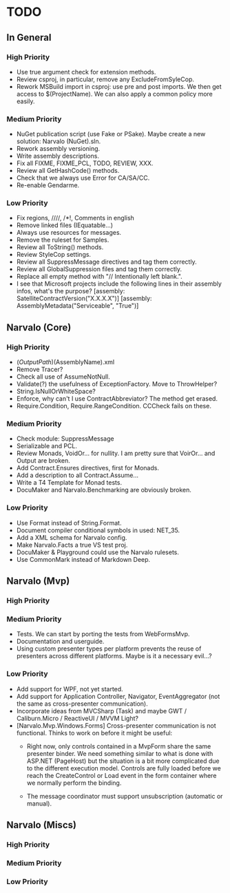 TODO
====

In General
----------

### High Priority

- Use true argument check for extension methods.
- Review csproj, in particular, remove any ExcludeFromSyleCop.
- Rework MSBuild import in csproj: use pre and post imports.
  We then get access to $(ProjectName). We can also apply a common policy
  more easily.

### Medium Priority

- NuGet publication script (use Fake or PSake). Maybe create a new
  solution: Narvalo (NuGet).sln.
- Rework assembly versioning.
- Write assembly descriptions.
- Fix all FIXME, FIXME_PCL, TODO, REVIEW, XXX.
- Review all GetHashCode() methods.
- Check that we always use Error for CA/SA/CC.
- Re-enable Gendarme.

### Low Priority

- Fix regions, ////, /*!, Comments in english
- Remove linked files (IEquatable...)
- Always use resources for messages.
- Remove the ruleset for Samples.
- Review all ToString() methods.
- Review StyleCop settings.
- Review all SuppressMessage directives and tag them correctly.
- Review all GlobalSuppression files and tag them correctly.
- Replace all empty method with "// Intentionally left blank.".
- I see that Microsoft projects include the following lines in their
  assembly infos, what's the purpose?
  [assembly: SatelliteContractVersion("X.X.X.X")]
  [assembly: AssemblyMetadata("Serviceable", "True")]


Narvalo (Core)
--------------

### High Priority

- <DocumentationFile>$(OutputPath)$(AssemblyName).xml</DocumentationFile>
- Remove Tracer?
- Check all use of AssumeNotNull.
- Validate(?) the usefulness of ExceptionFactory. Move to ThrowHelper?
- String.IsNullOrWhiteSpace?
- Enforce, why can't I use ContractAbbreviator? The method get erased.
- Require.Condition, Require.RangeCondition. CCCheck fails on these.

### Medium Priority

- Check module: SuppressMessage
- Serializable and PCL.
- Review Monads, VoidOr... for nullity. I am pretty sure
  that VoirOr... and Output are broken.
- Add Contract.Ensures directives, first for Monads.
- Add a description to all Contract.Assume...
- Write a T4 Template for Monad tests.
- DocuMaker and Narvalo.Benchmarking are obviously broken.

### Low Priority

- Use Format instead of String.Format.
- Document compiler conditional symbols in used: NET_35.
- Add a XML schema for Narvalo config.
- Make Narvalo.Facts a true VS test proj.
- DocuMaker & Playground could use the Narvalo rulesets.
- Use CommonMark instead of Markdown Deep.


Narvalo (Mvp)
-------------

### High Priority

### Medium Priority

- Tests. We can start by porting the tests from WebFormsMvp.
- Documentation and userguide.
- Using custom presenter types per platform prevents the reuse
  of presenters across different platforms. Maybe is it a necessary evil...?

### Low Priority

- Add support for WPF, not yet started.
- Add support for Application Controller, Navigator, EventAggregator
  (not the same as cross-presenter communication).
- Incorporate ideas from MVCSharp (Task) and maybe GWT / Caliburn.Micro
  / ReactiveUI / MVVM Light?
- [Narvalo.Mvp.Windows.Forms] Cross-presenter communication is not functional.
  Thinks to work on before it might be useful:
  * Right now, only controls contained in a MvpForm share the same presenter binder.
    We need something similar to what is done with ASP.NET (PageHost) but the situation
    is a bit more complicated due to the different execution model. Controls
    are fully loaded before we reach the CreateControl or Load event in the form container
    where we normally perform the binding.

  * The message coordinator must support unsubscription (automatic or manual).

Narvalo (Miscs)
---------------

### High Priority

### Medium Priority

### Low Priority

